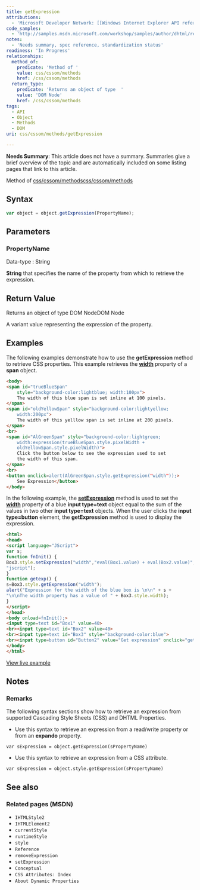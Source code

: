 ```yaml
---
title: getExpression
attributions:
  - 'Microsoft Developer Network: [[Windows Internet Explorer API reference](http://msdn.microsoft.com/en-us/library/ie/hh828809%28v=vs.85%29.aspx) Article]'
code_samples:
  - 'http://samples.msdn.microsoft.com/workshop/samples/author/dhtml/refs/getExpression.htm'
notes:
  - 'Needs summary, spec reference, standardization status'
readiness: 'In Progress'
relationships:
  method_of:
    predicate: 'Method of '
    value: css/cssom/methods
    href: /css/cssom/methods
  return_type:
    predicate: 'Returns an object of type  '
    value: 'DOM Node'
    href: /css/cssom/methods
tags:
  - API
  - Object
  - Methods
  - DOM
uri: css/cssom/methods/getExpression

---
```

**Needs Summary**: This article does not have a summary. Summaries give a brief overview of the topic and are automatically included on some listing pages that link to this article.

Method of [css/cssom/methods](/css/cssom/methods)[css/cssom/methods](/css/cssom/methods)

## Syntax

``` js
var object = object.getExpression(PropertyName);
```

## Parameters

### PropertyName

 Data-type
:   String

**String** that specifies the name of the property from which to retrieve the expression.

## Return Value

Returns an object of type DOM NodeDOM Node

A variant value representing the expression of the property.

## Examples

The following examples demonstrate how to use the **getExpression** method to retrieve CSS properties. This example retrieves the [**width**](/css/properties/width) property of a **span** object.

``` html
<body>
<span id="trueBlueSpan"
    style="background-color:lightblue; width:100px">
    The width of this blue span is set inline at 100 pixels.
</span>
<span id="oldYellowSpan" style="background-color:lightyellow;
    width:200px">
    The width of this yelllow span is set inline at 200 pixels.
</span>
<br>
<span id="AlGreenSpan" style="background-color:lightgreen;
    width:expression(trueBlueSpan.style.pixelWidth +
    oldYellowSpan.style.pixelWidth)">
    Click the button below to see the expression used to set
    the width of this span.
</span>
<br>
<button onclick=alert(AlGreenSpan.style.getExpression("width"));>
    See Expression</button>
</body>
```

In the following example, the [**setExpression**](/css/cssom/methods/setExpression) method is used to set the [**width**](/css/properties/width) property of a blue **input type=text** object equal to the sum of the values in two other **input type=text** objects. When the user clicks the **input type=button** element, the **getExpression** method is used to display the expression.

``` html
<html>
<head>
<script language="JScript">
var s;
function fnInit() {
Box3.style.setExpression("width","eval(Box1.value) + eval(Box2.value)",
"jscript");
}
function getexp() {
s=Box3.style.getExpression("width");
alert("Expression for the width of the blue box is \n\n" + s +
"\n\nThe width property has a value of " + Box3.style.width);
}
</script>
</head>
<body onload=fnInit();>
<input type=text id="Box1" value=40>
<br><input type=text id="Box2" value=40>
<br><input type=text id="Box3" style="background-color:blue">
<br><input type=button id="Button2" value="Get expression" onclick="getexp()">
</body>
</html>
```

[View live example](http://samples.msdn.microsoft.com/workshop/samples/author/dhtml/refs/getExpression.htm)

## Notes

### Remarks

The following syntax sections show how to retrieve an expression from supported Cascading Style Sheets (CSS) and DHTML Properties.

-   Use this syntax to retrieve an expression from a read/write property or from an **expando** property.

`var sExpression = object.getExpression(sPropertyName)`

-   Use this syntax to retrieve an expression from a CSS attribute.

`var sExpression = object.style.getExpression(sPropertyName)`

## See also

### Related pages (MSDN)

-   `IHTMLStyle2`
-   `IHTMLElement2`
-   `currentStyle`
-   `runtimeStyle`
-   `style`
-   `Reference`
-   `removeExpression`
-   `setExpression`
-   `Conceptual`
-   `CSS Attributes: Index`
-   `About Dynamic Properties`
